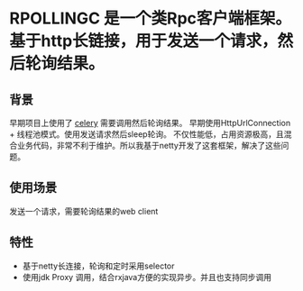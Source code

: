 # RPOLLINGC 是一个类Rpc客户端框架。基于http长链接，用于发送一个请求，然后轮询结果。
## 背景
 早期项目上使用了 [celery](https://github.com/celery/celery) 需要调用然后轮询结果。
 早期使用HttpUrlConnection + 线程池模式。使用发送请求然后sleep轮询。
 不仅性能低，占用资源极高，且混合业务代码，非常不利于维护。所以我基于netty开发了这套框架，解决了这些问题。

## 使用场景
 发送一个请求，需要轮询结果的web client

## 特性
 - 基于netty长连接，轮询和定时采用selector
 - 使用jdk Proxy 调用，结合rxjava方便的实现异步。并且也支持同步调用
 
 
